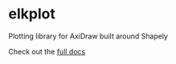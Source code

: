 # elkplot
Plotting library for AxiDraw built around Shapely

Check out the [full docs](https://ejkaplan.github.io/elkplot/)
